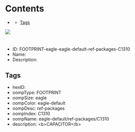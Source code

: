 



Contents
========

* [](#)
	* [Tags](#tags)
  
![][im]
# 

- ID: FOOTPRINT-eagle-eagle-default-ref-packages-C1310
- Name: 
- Description: 

## Tags

- hexID: 
- oompType: FOOTPRINT
- oompSize: eagle
- oompColor: eagle-default
- oompDesc: ref-packages
- oompIndex: C1310
- oompName: eagle-default/ref-packages/C1310
- description: &lt;b&gt;CAPACITOR&lt;/b&gt;



[im]: image.png
